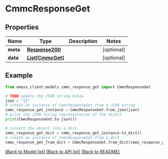 # CmmcResponseGet


## Properties

Name | Type | Description | Notes
------------ | ------------- | ------------- | -------------
**meta** | [**Response200**](Response200.md) |  | [optional] 
**data** | [**List[CmmcGet]**](CmmcGet.md) |  | [optional] 

## Example

```python
from emass_client.models.cmmc_response_get import CmmcResponseGet

# TODO update the JSON string below
json = "{}"
# create an instance of CmmcResponseGet from a JSON string
cmmc_response_get_instance = CmmcResponseGet.from_json(json)
# print the JSON string representation of the object
print(CmmcResponseGet.to_json())

# convert the object into a dict
cmmc_response_get_dict = cmmc_response_get_instance.to_dict()
# create an instance of CmmcResponseGet from a dict
cmmc_response_get_from_dict = CmmcResponseGet.from_dict(cmmc_response_get_dict)
```
[[Back to Model list]](../README.md#documentation-for-models) [[Back to API list]](../README.md#documentation-for-api-endpoints) [[Back to README]](../README.md)


